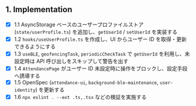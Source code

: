 ## 1. Implementation
- [x] 1.1 AsyncStorage ベースのユーザープロファイルストア (`state/userProfile.ts`) を追加し、`getUserId` / `setUserId` を実装する
- [x] 1.2 `hooks/useUserProfile.ts` を作成し、UI からユーザー ID を取得・更新できるようにする
- [x] 1.3 `useBLE`, `geofencingTask`, `periodicCheckTask` で `getUserId` を利用し、未設定時は API 呼び出しをスキップして警告を出す
- [x] 1.4 `AttendancePage` がユーザー ID 未設定時に操作をブロックし、設定手段へ誘導する
- [x] 1.5 OpenSpec (`attendance-ui`, `background-ble-maintenance`, `user-identity`) を更新する
- [x] 1.6 `npx eslint . --ext .ts,.tsx` などの検証を実施する
